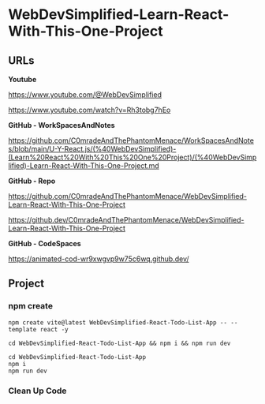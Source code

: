 # WebDevSimplified-Learn-React-With-This-One-Project

## URLs

**Youtube**

https://www.youtube.com/@WebDevSimplified

https://www.youtube.com/watch?v=Rh3tobg7hEo

**GitHub - WorkSpacesAndNotes**

https://github.com/C0mradeAndThePhantomMenace/WorkSpacesAndNotes/blob/main/U-Y-React.js/(%40WebDevSimplified)-(Learn%20React%20With%20This%20One%20Project)/(%40WebDevSimplified)-Learn-React-With-This-One-Project.md

**GitHub - Repo**

https://github.com/C0mradeAndThePhantomMenace/WebDevSimplified-Learn-React-With-This-One-Project

https://github.dev/C0mradeAndThePhantomMenace/WebDevSimplified-Learn-React-With-This-One-Project

**GitHub - CodeSpaces**

https://animated-cod-wr9xwgvp9w75c6wq.github.dev/



## Project

### npm create

```
npm create vite@latest WebDevSimplified-React-Todo-List-App -- --template react -y

cd WebDevSimplified-React-Todo-List-App && npm i && npm run dev

cd WebDevSimplified-React-Todo-List-App
npm i
npm run dev
```

### Clean Up Code
